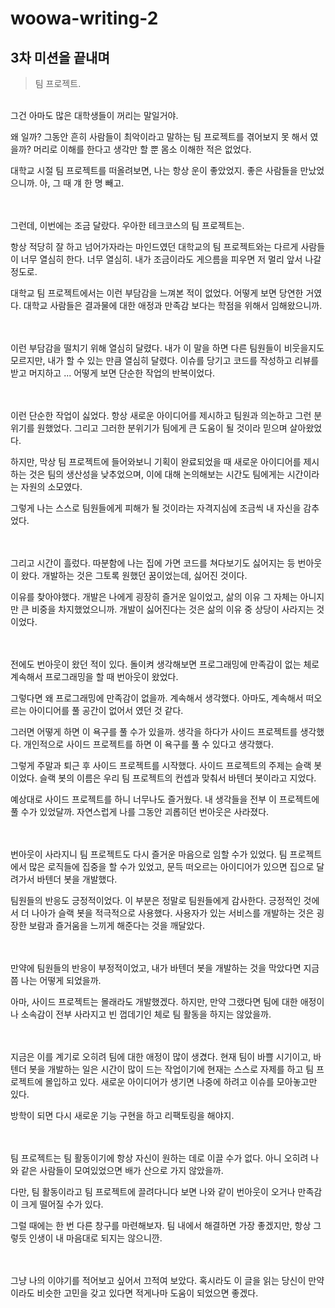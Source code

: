 # woowa-writing-2

## 3차 미션을 끝내며
> 팀 프로젝트.

<br>
그건 아마도 많은 대학생들이 꺼리는 말일거야.

왜 일까? 그동안 흔히 사람들이 최악이라고 말하는 팀 프로젝트를 겪어보지 못 해서 였을까? 머리로 이해를 한다고 생각만 할 뿐 몸소 이해한 적은 없었다.

대학교 시절 팀 프로젝트를 떠올려보면, 나는 항상 운이 좋았었지. 좋은 사람들을 만났었으니까. 아, 그 때 걔 한 명 빼고.
<br><br><br>

그런데, 이번에는 조금 달랐다. 우아한 테크코스의 팀 프로젝트는.

항상 적당히 잘 하고 넘어가자라는 마인드였던 대학교의 팀 프로젝트와는 다르게 사람들이 너무 열심히 한다. 너무 열심히. 내가 조금이라도 게으름을 피우면 저 멀리 앞서 나갈 정도로.

대학교 팀 프로젝트에서는 이런 부담감을 느껴본 적이 없었다. 어떻게 보면 당연한 거였다. 대학교 사람들은 결과물에 대한 애정과 만족감 보다는 학점을 위해서 임해왔으니까.
<br><br><br>

이런 부담감을 떨치기 위해 열심히 달렸다. 내가 이 말을 하면 다른 팀원들이 비웃을지도 모르지만, 내가 할 수 있는 만큼 열심히 달렸다. 이슈를 당기고 코드를 작성하고 리뷰를 받고 머지하고 ... 어떻게 보면 단순한 작업의 반복이었다.
<br><br><br>

이런 단순한 작업이 싫었다. 항상 새로운 아이디어를 제시하고 팀원과 의논하고 그런 분위기를 원했었다.  그리고 그러한 분위기가 팀에게 큰 도움이 될 것이라 믿으며 살아왔었다.

하지만, 막상 팀 프로젝트에 들어와보니 기획이 완료되었을 때 새로운 아이디어를 제시하는 것은 팀의 생산성을 낮추었으며, 이에 대해 논의해보는 시간도 팀에게는 시간이라는 자원의 소모였다.

그렇게 나는 스스로 팀원들에게 피해가 될 것이라는 자격지심에 조금씩 내 자신을 감추었다.
<br><br><br>

그리고 시간이 흘렀다. 따분함에 나는 집에 가면 코드를 쳐다보기도 싫어지는 등 번아웃이 왔다. 개발하는 것은 그토록 원했던 꿈이었는데, 싫어진 것이다.

이유를 찾아야했다. 개발은 나에게 굉장히 즐거운 일이었고, 삶의 이유 그 자체는 아니지만 큰 비중을 차지했었으니까. 개발이 싫어진다는 것은 삶의 이유 중 상당이 사라지는 것이었다.
<br><br><br>

전에도 번아웃이 왔던 적이 있다. 돌이켜 생각해보면 프로그래밍에 만족감이 없는 체로 계속해서 프로그래밍을 할 때 번아웃이 왔었다.

그렇다면 왜 프로그래밍에 만족감이 없을까. 계속해서 생각했다. 아마도, 계속해서 떠오르는 아이디어를 풀 공간이 없어서 였던 것 같다.

그러면 어떻게 하면 이 욕구를 풀 수가 있을까. 생각을 하다가 사이드 프로젝트를 생각했다. 개인적으로 사이드 프로젝트를 하면 이 욕구를 풀 수 있다고 생각했다.

그렇게 주말과 퇴근 후 사이드 프로젝트를 시작했다. 사이드 프로젝트의 주제는 슬랙 봇이었다. 슬랙 봇의 이름은 우리 팀 프로젝트의 컨셉과 맞춰서 바텐더 봇이라고 지었다.

예상대로 사이드 프로젝트를 하니 너무나도 즐거웠다. 내 생각들을 전부 이 프로젝트에 풀 수가 있었달까. 자연스럽게 나를 그동안 괴롭히던 번아웃은 사라졌다.
<br><br><br>

번아웃이 사라지니 팀 프로젝트도 다시 즐거운 마음으로 임할 수가 있었다. 팀 프로젝트에서 많은 로직들에 집중을 할 수가 있었고, 문득 떠오르는 아이디어가 있으면 집으로 달려가서 바텐더 봇을 개발했다.

팀원들의 반응도 긍정적이었다. 이 부분은 정말로 팀원들에게 감사한다. 긍정적인 것에서 더 나아가 슬랙 봇을 적극적으로 사용했다. 사용자가 있는 서비스를 개발하는 것은 굉장한 보람과 즐거움을 느끼게 해준다는 것을 깨달았다.
<br><br><br>

만약에 팀원들의 반응이 부정적이었고, 내가 바텐더 봇을 개발하는 것을 막았다면 지금쯤 나는 어떻게 되었을까.

아마, 사이드 프로젝트는 몰래라도 개발했겠다. 하지만, 만약 그랬다면 팀에 대한 애정이나 소속감이 전부 사라지고 빈 껍데기인 체로 팀 활동을 하지는 않았을까.
<br><br><br>

지금은 이를 계기로 오히려 팀에 대한 애정이 많이 생겼다. 현재 팀이 바쁠 시기이고, 바텐더 봇을 개발하는 일은 시간이 많이 드는 작업이기에 현재는 스스로 자제를 하고 팀 프로젝트에 몰입하고 있다. 새로운 아이디어가 생기면 나중에 하려고 이슈를 모아놓고만 있다.

방학이 되면 다시 새로운 기능 구현을 하고 리팩토링을 해야지.
<br><br><br>

팀 프로젝트는 팀 활동이기에 항상 자신이 원하는 데로 이끌 수가 없다. 아니 오히려 나와 같은 사람들이 모여있었으면 배가 산으로 가지 않았을까.

다만, 팀 활동이라고 팀 프로젝트에 끌려다니다 보면 나와 같이 번아웃이 오거나 만족감이 크게 떨어질 수가 있다.

그럴 때에는 한 번 다른 창구를 마련해보자. 팀 내에서 해결하면 가장 좋겠지만, 항상 그렇듯 인생이 내 마음대로 되지는 않으니깐.
<br><br><br>

그냥 나의 이야기를 적어보고 싶어서 끄적여 보았다. 혹시라도 이 글을 읽는 당신이 만약이라도 비슷한 고민을 갖고 있다면 적게나마 도움이 되었으면 좋겠다.
